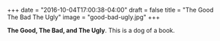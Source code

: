 +++
date = "2016-10-04T17:00:38-04:00"
draft = false
title = "The Good The Bad The Ugly"
image = "good-bad-ugly.jpg"
+++

**The Good, The Bad, and The Ugly**. This is a dog of a book.

